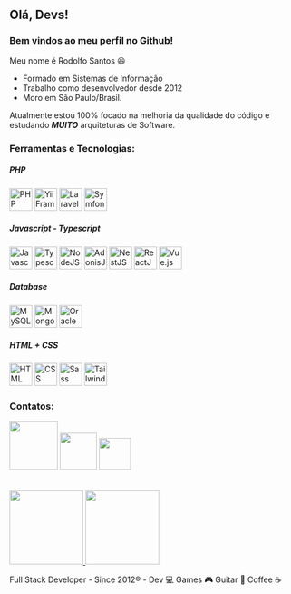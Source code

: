 ## Olá, Devs!
### Bem vindos ao meu perfil no Github!

Meu nome é Rodolfo Santos 😃

- Formado em Sistemas de Informação
- Trabalho como desenvolvedor desde 2012 
- Moro em São Paulo/Brasil.

Atualmente estou 100% focado na melhoria da qualidade do código e estudando ***MUITO*** arquiteturas de Software.


### Ferramentas e Tecnologias:


##### PHP

<div>
<img src="https://cdn.jsdelivr.net/gh/devicons/devicon/icons/php/php-plain.svg" width="40" height="40" title="PHP" />
<img src="https://cdn.jsdelivr.net/gh/devicons/devicon/icons/yii/yii-original-wordmark.svg" width="40" height="40" title="Yii Framework" />
<img src="https://cdn.jsdelivr.net/gh/devicons/devicon/icons/laravel/laravel-plain-wordmark.svg" width="40" height="40" title="Laravel" />
<img src="https://cdn.jsdelivr.net/gh/devicons/devicon/icons/symfony/symfony-original-wordmark.svg" width="40" height="40" title="Symfony" />
</div>       


##### Javascript - Typescript

<div>
<img src="https://cdn.jsdelivr.net/gh/devicons/devicon/icons/javascript/javascript-original.svg" width="40" height="40" title="Javascript" />
<img src="https://cdn.jsdelivr.net/gh/devicons/devicon/icons/typescript/typescript-original.svg" width="40" height="40" title="Typescript" />      
<img src="https://cdn.jsdelivr.net/gh/devicons/devicon/icons/nodejs/nodejs-original-wordmark.svg" width="40" height="40" title="NodeJS" />    
<img src="https://cdn.jsdelivr.net/gh/devicons/devicon/icons/adonisjs/adonisjs-original.svg" width="40" height="40" title="AdonisJS" />
<img src="https://cdn.jsdelivr.net/gh/devicons/devicon/icons/nestjs/nestjs-plain-wordmark.svg" width="40" height="40" title="NestJS" />
<img src="https://cdn.jsdelivr.net/gh/devicons/devicon/icons/react/react-original.svg" width="40" height="40" title="ReactJS" />
<img src="https://cdn.jsdelivr.net/gh/devicons/devicon/icons/vuejs/vuejs-original-wordmark.svg" width="40" height="40" title="Vue.js" />
</div>
          
##### Database

<div>
<img src="https://cdn.jsdelivr.net/gh/devicons/devicon/icons/mysql/mysql-original-wordmark.svg" width="40" height="40" title="MySQL" />
<img src="https://cdn.jsdelivr.net/gh/devicons/devicon/icons/mongodb/mongodb-plain-wordmark.svg" width="40" height="40" title="MongoDB" />
<img src="https://cdn.jsdelivr.net/gh/devicons/devicon/icons/oracle/oracle-original.svg" width="40" height="40" title="Oracle" />
</div>

##### HTML + CSS

<div>
<img src="https://cdn.jsdelivr.net/gh/devicons/devicon/icons/html5/html5-original-wordmark.svg" width="40" height="40" title="HTML" />
<img src="https://cdn.jsdelivr.net/gh/devicons/devicon/icons/css3/css3-original-wordmark.svg" width="40" height="40" title="CSS" />
<img src="https://cdn.jsdelivr.net/gh/devicons/devicon/icons/sass/sass-original.svg" width="40" height="40" title="Sass" />
<img src="https://cdn.jsdelivr.net/gh/devicons/devicon/icons/tailwindcss/tailwindcss-original-wordmark.svg" width="40" height="40" title="Tailwind" />
</div>


### Contatos:

<div>
<a href="https://www.linkedin.com/in/rodolfosantos23" target="_blank"><img src="https://img.shields.io/badge/-LinkedIn-%230077B5?style=for-the-badge&logo=linkedin&logoColor=white" width='85'></a>
<a href="mailto:rodolfosantos23@gmail.com"><img src="https://img.shields.io/badge/Gmail-D14836?style=for-the-badge&logo=gmail&logoColor=white" target="_blank" width='65'></a>
<a href="https://rodolfosantos.com.br" target="_blank"><img src="https://img.shields.io/badge/-site-61DAFB?logo=serverfault&logoColor=white&style=for-the-badge" width='56'></a>
</div>


<div>&nbsp;</div>
<div>&nbsp;</div>


<div>
<a href="https://github.com/rodolfosantos23"><img height="130em" src="https://github-readme-stats.vercel.app/api/top-langs/?username=rodolfosantos23&layout=compact&langs_count=7&theme=dracula"/>
<img height="130em" src="https://github-readme-stats.vercel.app/api?username=rodolfosantos23&show_icons=true&theme=dracula&include_all_commits=true&count_private=true"/></a>
</div>


Full Stack Developer - Since 2012® - Dev 💻 Games 🎮 Guitar 🎸 Coffee ☕
